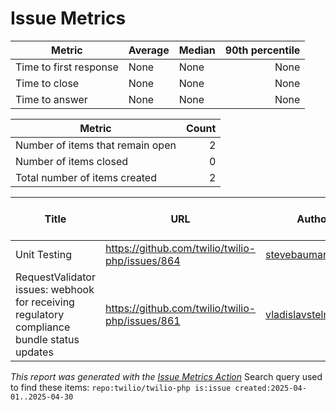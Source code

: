 # Issue Metrics

| Metric | Average | Median | 90th percentile |
| --- | --- | --- | ---: |
| Time to first response | None | None | None |
| Time to close | None | None | None |
| Time to answer | None | None | None |

| Metric | Count |
| --- | ---: |
| Number of items that remain open | 2 |
| Number of items closed | 0 |
| Total number of items created | 2 |

| Title | URL | Author | Time to first response | Time to close | Time to answer |
| --- | --- | --- | --- | --- | --- |
| Unit Testing | https://github.com/twilio/twilio-php/issues/864 | [stevebauman](https://github.com/stevebauman) | None | None | None |
| RequestValidator issues:  webhook for receiving regulatory compliance bundle status updates | https://github.com/twilio/twilio-php/issues/861 | [vladislavstelmakh02](https://github.com/vladislavstelmakh02) | None | None | None |

_This report was generated with the [Issue Metrics Action](https://github.com/github/issue-metrics)_
Search query used to find these items: `repo:twilio/twilio-php is:issue created:2025-04-01..2025-04-30`
